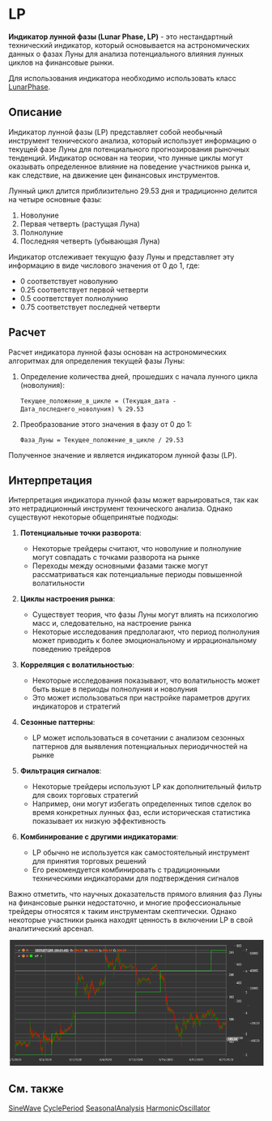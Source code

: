 # LP

**Индикатор лунной фазы (Lunar Phase, LP)** - это нестандартный технический индикатор, который основывается на астрономических данных о фазах Луны для анализа потенциального влияния лунных циклов на финансовые рынки.

Для использования индикатора необходимо использовать класс [LunarPhase](xref:StockSharp.Algo.Indicators.LunarPhase).

## Описание

Индикатор лунной фазы (LP) представляет собой необычный инструмент технического анализа, который использует информацию о текущей фазе Луны для потенциального прогнозирования рыночных тенденций. Индикатор основан на теории, что лунные циклы могут оказывать определенное влияние на поведение участников рынка и, как следствие, на движение цен финансовых инструментов.

Лунный цикл длится приблизительно 29.53 дня и традиционно делится на четыре основные фазы:
1. Новолуние
2. Первая четверть (растущая Луна)
3. Полнолуние
4. Последняя четверть (убывающая Луна)

Индикатор отслеживает текущую фазу Луны и представляет эту информацию в виде числового значения от 0 до 1, где:
- 0 соответствует новолунию
- 0.25 соответствует первой четверти
- 0.5 соответствует полнолунию
- 0.75 соответствует последней четверти

## Расчет

Расчет индикатора лунной фазы основан на астрономических алгоритмах для определения текущей фазы Луны:

1. Определение количества дней, прошедших с начала лунного цикла (новолуния):
   ```
   Текущее_положение_в_цикле = (Текущая_дата - Дата_последнего_новолуния) % 29.53
   ```

2. Преобразование этого значения в фазу от 0 до 1:
   ```
   Фаза_Луны = Текущее_положение_в_цикле / 29.53
   ```

Полученное значение и является индикатором лунной фазы (LP).

## Интерпретация

Интерпретация индикатора лунной фазы может варьироваться, так как это нетрадиционный инструмент технического анализа. Однако существуют некоторые общепринятые подходы:

1. **Потенциальные точки разворота**:
   - Некоторые трейдеры считают, что новолуние и полнолуние могут совпадать с точками разворота на рынке
   - Переходы между основными фазами также могут рассматриваться как потенциальные периоды повышенной волатильности

2. **Циклы настроения рынка**:
   - Существует теория, что фазы Луны могут влиять на психологию масс и, следовательно, на настроение рынка
   - Некоторые исследования предполагают, что период полнолуния может приводить к более эмоциональному и иррациональному поведению трейдеров

3. **Корреляция с волатильностью**:
   - Некоторые исследования показывают, что волатильность может быть выше в периоды полнолуния и новолуния
   - Это может использоваться при настройке параметров других индикаторов и стратегий

4. **Сезонные паттерны**:
   - LP может использоваться в сочетании с анализом сезонных паттернов для выявления потенциальных периодичностей на рынке

5. **Фильтрация сигналов**:
   - Некоторые трейдеры используют LP как дополнительный фильтр для своих торговых стратегий
   - Например, они могут избегать определенных типов сделок во время конкретных лунных фаз, если историческая статистика показывает их низкую эффективность

6. **Комбинирование с другими индикаторами**:
   - LP обычно не используется как самостоятельный инструмент для принятия торговых решений
   - Его рекомендуется комбинировать с традиционными техническими индикаторами для подтверждения сигналов

Важно отметить, что научных доказательств прямого влияния фаз Луны на финансовые рынки недостаточно, и многие профессиональные трейдеры относятся к таким инструментам скептически. Однако некоторые участники рынка находят ценность в включении LP в свой аналитический арсенал.

![indicator_lunar_phase](../../../../images/indicator_lunar_phase.png)

## См. также

[SineWave](sine_wave.md)
[CyclePeriod](cycle_period.md)
[SeasonalAnalysis](seasonal_analysis.md)
[HarmonicOscillator](harmonic_oscillator.md)
